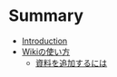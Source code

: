 # Summary

* [Introduction](README.md)
* [Wikiの使い方](docs/misc/wiki-usage.md)
  * [資料を追加するには](docs/misc/how-to-add-post.md)

